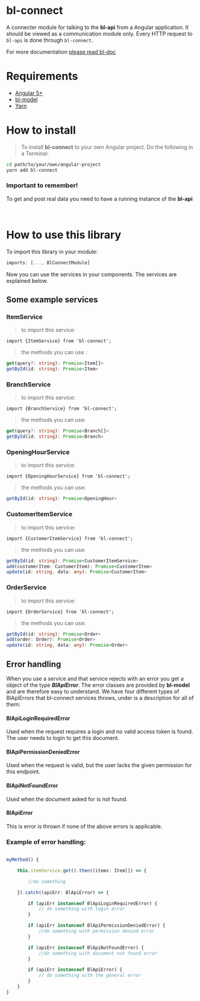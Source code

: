 # bl-connect

A connecter module for talking to the **bl-api** from a Angular application. It
should be viewed as a communication module only. Every HTTP request to `bl-api`
is done through `bl-connect`.

For more documentation [please read bl-doc](https://github.com/boklisten/bl-doc/blob/master/README.md)

# Requirements

-   [Angular 5+](https://angular.io)
-   [bl-model](https://github.com/boklisten/bl-model)
-   [Yarn](https://yarnpkg.com/)

# How to install

> To install **bl-connect** to your own Angular project. Do the following in a Terminal:

```bash
cd path/to/your/own/angular-project
yarn add bl-connect
```

### Important to remember!

To get and post real data you need to have a running instance of the **bl-api**

<br>

# How to use this library

To import this library in your module:

```typescript
imports: [..., BlConnectModule]
```

Now you can use the services in your components. The services are explained below.

## Some example services

### ItemService

> to import this service:

    import {ItemService} from 'bl-connect';

> the methods you can use :

```typescript
get(query?: string): Promise<Item[]>
getById(id: string): Promise<Item>
```

### BranchService

> to import this service:

    import {BranchService} from 'bl-connect';

> the methods you can use:

```typescript
get(query?: string): Promise<Branch[]>
getById(id: string): Promise<Branch>
```

### OpeningHourService

> to import this service:

    import {OpeningHourService} from 'bl-connect';

> the methods you can use:

```typescript
getById(id: string): Promise<OpeningHour>
```

### CustomerItemService

> to import this service:

    import {CustomerItemService} from 'bl-connect';

> the methods you can use:

```typescript
getById(id: string): Promise<CustomerItemService>
add(customerItem: CustomerItem): Promise<CustomerItem>
update(id: string, data: any): Promise<CustomerItem>
```

### OrderService

> to import this service:

    import {OrderService} from 'bl-connect';

> the methods you can use:

```typescript
getById(id: string): Promise<Order>
add(order: Order): Promise<Order>
update(id: string, data: any): Promise<Order>
```

## Error handling

When you use a service and that service rejects with an error you get a object of the type **_BlApiError_**.
The error classes are provided by **bl-model** and are therefore easy to understand.
We have four different types of BlApiErrors that bl-connect services throws, under is a description for all of them:

#### BlApiLoginRequiredError

Used when the request requires a login and no valid access token is found. The user needs to login to get this document.

#### BlApiPermissionDeniedError

Used when the request is valid, but the user lacks the given permission for this endpoint.

#### BlApiNotFoundError

Used when the document asked for is not found.

#### BlApiError

This is error is thrown if none of the above errors is applicable.

### Example of error handling:

```typescript

myMethod() {

	this.itemService.get().then((items: Item[]) => {

		//do something

	}).catch((apiErr: BlApiError) => {

		if (apiErr instanceof BlApiLoginRequiredError) {
			// do something with login error
		}

		if (apiErr instanceof BlApiPermissionDeniedError) {
			//do something with permission denied error
		}

		if (apiErr instanceof BlApiNotFoundError) {
			//do something with document not found error
		}

		if (apiErr instanceof BlApiError) {
			// do something with the general error
		}
	}
}
```
